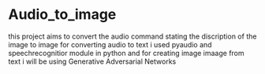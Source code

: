 # Audio_to_image
this project aims to convert the audio command stating the discription of the image to image 
for converting audio to text i used pyaudio and speechrecognitior module in python
and for creating image imaage from text i will be using Generative Adversarial Networks

